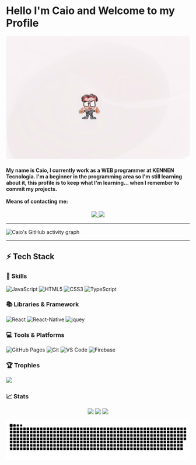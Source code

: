 # Hello I'm Caio and Welcome to my Profile

<img src="https://github.com/ExecutionCSR/ExecutionCSR/blob/main/src/Nova%20Tela.jpeg">

<h4>
My name is Caio, I currently work as a WEB programmer at KENNEN Tecnologia. I'm a beginner in the programming area so I'm still learning about it, this profile is to keep what I'm learning... when I remember to commit my projects.
<br>
<br>
Means of contacting me:
</h4>
<p align="center">
  <a href="https://wa.me/5511967967158">
		<img src="https://img.shields.io/badge/WhatsApp-25D366?style=for-the-badge&logo=whatsapp&logoColor=white" />
	</a>
  <a href="mailto:silvakaio611@gmail.com">
		<img src="https://img.shields.io/badge/Gmail-D14836?style=for-the-badge&logo=gmail&logoColor=white" />
	</a>
</p>

---

![Caio's GitHub activity graph](https://github-readme-activity-graph.cyclic.app/graph?username=ExecutionCSR&custom_title=Contribution%20Graph&hide_border=true&theme=react-dark)

---

## ⚡ Tech Stack

<h3 style='align-item:center;justify-content:center'> 🚀 Skills </h3>

![JavaScript](https://img.shields.io/badge/JavaScript-323330?style=for-the-badge&logo=javascript&logoColor=F7DF1E)
![HTML5](https://img.shields.io/badge/HTML5-E34F26?style=for-the-badge&logo=html5&logoColor=white)
![CSS3](https://img.shields.io/badge/CSS3-1572B6?style=for-the-badge&logo=css3&logoColor=white)
![TypeScript](https://img.shields.io/badge/Python-FFD43B?style=for-the-badge&logo=python&logoColor=306998)

<h3 style='align-item:center;justify-content:center'> 📚 Libraries & Framework </h3>

![React](https://img.shields.io/badge/React-20232A?style=for-the-badge&logo=react&logoColor=61DAFB)
![React-Native](https://img.shields.io/badge/React%20Native-20232A?style=for-the-badge&logo=react&logoColor=61DAF)
![jquey](https://img.shields.io/badge/jQuery-0769AD?style=for-the-badge&logo=jquery&logoColor=white)

<h3 style='align-item:center;justify-content:center'> 💻 Tools & Platforms </h3>

![GitHub Pages](https://img.shields.io/badge/GitHub_Pages-100000?style=for-the-badge&logo=github&logoColor=white)
![Git](https://img.shields.io/badge/Git-F05032?style=for-the-badge&logo=git&logoColor=white)
![VS Code](https://img.shields.io/badge/Visual_Studio_Code-0078D4?style=for-the-badge&logo=visual%20studio%20code&logoColor=white)
![Firebase](https://img.shields.io/badge/Firebase-F29D0C?style=for-the-badge&logo=firebase&logoColor=white)

<h3 style='align-item:center;justify-content:center'> 🏆 Trophies </h3>

<img src="https://github-profile-trophy.vercel.app/?username=ExecutionCSR&theme=onestar&column=7" >


<h3 style='align-item:center;justify-content:center'> 📈 Stats </h3>

<p align="center">
  <img width="48%" src="https://github-readme-stats.vercel.app/api?username=ExecutionCSR&custom_title=Github%20Stats&show_icons=true&hide_border=true&theme=react" />
  <img width="48%" src="https://streak-stats.demolab.com/?user=ExecutionCSR&hide_border=true&theme=react" />
  <img width="38%"  src="https://github-readme-stats.vercel.app/api/top-langs/?username=ExecutionCSR&theme=react&hide_border=true" />
</p>

![Snake animation](https://github.com/ExecutionCSR/ExecutionCSR/blob/output/github-contribution-grid-snake.svg)

